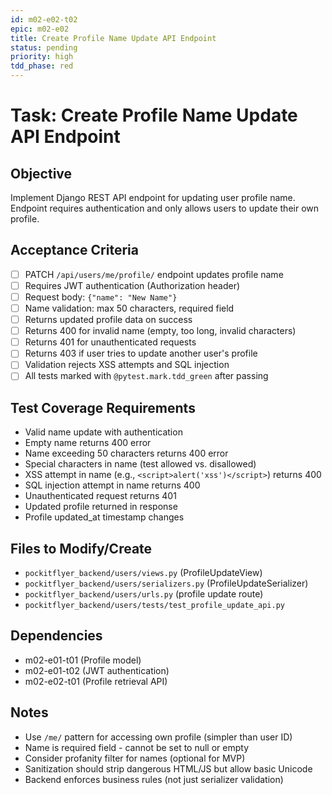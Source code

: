 ```yaml
---
id: m02-e02-t02
epic: m02-e02
title: Create Profile Name Update API Endpoint
status: pending
priority: high
tdd_phase: red
---
```


# Task: Create Profile Name Update API Endpoint

## Objective
Implement Django REST API endpoint for updating user profile name. Endpoint requires authentication and only allows users to update their own profile.

## Acceptance Criteria
- [ ] PATCH `/api/users/me/profile/` endpoint updates profile name
- [ ] Requires JWT authentication (Authorization header)
- [ ] Request body: `{"name": "New Name"}`
- [ ] Name validation: max 50 characters, required field
- [ ] Returns updated profile data on success
- [ ] Returns 400 for invalid name (empty, too long, invalid characters)
- [ ] Returns 401 for unauthenticated requests
- [ ] Returns 403 if user tries to update another user's profile
- [ ] Validation rejects XSS attempts and SQL injection
- [ ] All tests marked with `@pytest.mark.tdd_green` after passing

## Test Coverage Requirements
- Valid name update with authentication
- Empty name returns 400 error
- Name exceeding 50 characters returns 400 error
- Special characters in name (test allowed vs. disallowed)
- XSS attempt in name (e.g., `<script>alert('xss')</script>`) returns 400
- SQL injection attempt in name returns 400
- Unauthenticated request returns 401
- Updated profile returned in response
- Profile updated_at timestamp changes

## Files to Modify/Create
- `pockitflyer_backend/users/views.py` (ProfileUpdateView)
- `pockitflyer_backend/users/serializers.py` (ProfileUpdateSerializer)
- `pockitflyer_backend/users/urls.py` (profile update route)
- `pockitflyer_backend/users/tests/test_profile_update_api.py`

## Dependencies
- m02-e01-t01 (Profile model)
- m02-e01-t02 (JWT authentication)
- m02-e02-t01 (Profile retrieval API)

## Notes
- Use `/me/` pattern for accessing own profile (simpler than user ID)
- Name is required field - cannot be set to null or empty
- Consider profanity filter for names (optional for MVP)
- Sanitization should strip dangerous HTML/JS but allow basic Unicode
- Backend enforces business rules (not just serializer validation)
